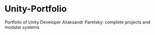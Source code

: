 # Unity-Portfolio
Portfolio of Unity Developer Aliaksandr Paretsky: complete projects and modular systems
